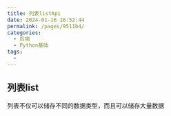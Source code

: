 ```yaml
---
title: 列表listApi
date: 2024-01-16 16:52:44
permalink: /pages/9511b4/
categories:
  - 后端
  - Python基础
tags:
  - 
---
```

## 列表list

列表不仅可以储存不同的数据类型，而且可以储存大量数据